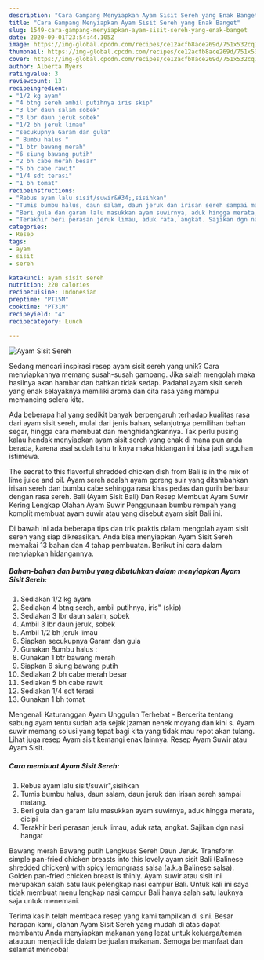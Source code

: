 ```yaml
---
description: "Cara Gampang Menyiapkan Ayam Sisit Sereh yang Enak Banget"
title: "Cara Gampang Menyiapkan Ayam Sisit Sereh yang Enak Banget"
slug: 1549-cara-gampang-menyiapkan-ayam-sisit-sereh-yang-enak-banget
date: 2020-09-01T23:54:44.105Z
image: https://img-global.cpcdn.com/recipes/ce12acfb8ace269d/751x532cq70/ayam-sisit-sereh-foto-resep-utama.jpg
thumbnail: https://img-global.cpcdn.com/recipes/ce12acfb8ace269d/751x532cq70/ayam-sisit-sereh-foto-resep-utama.jpg
cover: https://img-global.cpcdn.com/recipes/ce12acfb8ace269d/751x532cq70/ayam-sisit-sereh-foto-resep-utama.jpg
author: Alberta Myers
ratingvalue: 3
reviewcount: 13
recipeingredient:
- "1/2 kg ayam"
- "4 btng sereh ambil putihnya iris skip"
- "3 lbr daun salam sobek"
- "3 lbr daun jeruk sobek"
- "1/2 bh jeruk limau"
- "secukupnya Garam dan gula"
- " Bumbu halus "
- "1 btr bawang merah"
- "6 siung bawang putih"
- "2 bh cabe merah besar"
- "5 bh cabe rawit"
- "1/4 sdt terasi"
- "1 bh tomat"
recipeinstructions:
- "Rebus ayam lalu sisit/suwir&#34;,sisihkan"
- "Tumis bumbu halus, daun salam, daun jeruk dan irisan sereh sampai matang."
- "Beri gula dan garam lalu masukkan ayam suwirnya, aduk hingga merata, cicipi"
- "Terakhir beri perasan jeruk limau, aduk rata, angkat. Sajikan dgn nasi hangat"
categories:
- Resep
tags:
- ayam
- sisit
- sereh

katakunci: ayam sisit sereh 
nutrition: 220 calories
recipecuisine: Indonesian
preptime: "PT15M"
cooktime: "PT31M"
recipeyield: "4"
recipecategory: Lunch

---
```



![Ayam Sisit Sereh](https://img-global.cpcdn.com/recipes/ce12acfb8ace269d/751x532cq70/ayam-sisit-sereh-foto-resep-utama.jpg)

Sedang mencari inspirasi resep ayam sisit sereh yang unik? Cara menyiapkannya memang susah-susah gampang. Jika salah mengolah maka hasilnya akan hambar dan bahkan tidak sedap. Padahal ayam sisit sereh yang enak selayaknya memiliki aroma dan cita rasa yang mampu memancing selera kita.

Ada beberapa hal yang sedikit banyak berpengaruh terhadap kualitas rasa dari ayam sisit sereh, mulai dari jenis bahan, selanjutnya pemilihan bahan segar, hingga cara membuat dan menghidangkannya. Tak perlu pusing kalau hendak menyiapkan ayam sisit sereh yang enak di mana pun anda berada, karena asal sudah tahu triknya maka hidangan ini bisa jadi suguhan istimewa.

The secret to this flavorful shredded chicken dish from Bali is in the mix of lime juice and oil. Ayam sereh adalah ayam goreng suir yang ditambahkan irisan sereh dan bumbu cabe sehingga rasa khas pedas dan gurih berbaur dengan rasa sereh. Bali (Ayam Sisit Bali) Dan Resep Membuat Ayam Suwir Kering Lengkap Olahan Ayam Suwir Penggunaan bumbu rempah yang komplit membuat ayam suwir atau yang disebut ayam sisit Bali ini.


Di bawah ini ada beberapa tips dan trik praktis dalam mengolah ayam sisit sereh yang siap dikreasikan. Anda bisa menyiapkan Ayam Sisit Sereh memakai 13 bahan dan 4 tahap pembuatan. Berikut ini cara dalam menyiapkan hidangannya.

<!--inarticleads1-->

##### Bahan-bahan dan bumbu yang dibutuhkan dalam menyiapkan Ayam Sisit Sereh:

1. Sediakan 1/2 kg ayam
1. Sediakan 4 btng sereh, ambil putihnya, iris&#34; (skip)
1. Sediakan 3 lbr daun salam, sobek
1. Ambil 3 lbr daun jeruk, sobek
1. Ambil 1/2 bh jeruk limau
1. Siapkan secukupnya Garam dan gula
1. Gunakan  Bumbu halus :
1. Gunakan 1 btr bawang merah
1. Siapkan 6 siung bawang putih
1. Sediakan 2 bh cabe merah besar
1. Sediakan 5 bh cabe rawit
1. Sediakan 1/4 sdt terasi
1. Gunakan 1 bh tomat


Mengenali Katuranggan Ayam Unggulan Terhebat - Bercerita tentang sabung ayam tentu sudah ada sejak jzaman nenek moyang dan kini s. Ayam suwir memang solusi yang tepat bagi kita yang tidak mau repot akan tulang. Lihat juga resep Ayam sisit kemangi enak lainnya. Resep Ayam Suwir atau Ayam Sisit. 

<!--inarticleads2-->

##### Cara membuat Ayam Sisit Sereh:

1. Rebus ayam lalu sisit/suwir&#34;,sisihkan
1. Tumis bumbu halus, daun salam, daun jeruk dan irisan sereh sampai matang.
1. Beri gula dan garam lalu masukkan ayam suwirnya, aduk hingga merata, cicipi
1. Terakhir beri perasan jeruk limau, aduk rata, angkat. Sajikan dgn nasi hangat


Bawang merah Bawang putih Lengkuas Sereh Daun Jeruk. Transform simple pan-fried chicken breasts into this lovely ayam sisit Bali (Balinese shredded chicken) with spicy lemongrass salsa (a.k.a Balinese salsa). Golden pan-fried chicken breast is thinly. Ayam suwir atau sisit ini merupakan salah satu lauk pelengkap nasi campur Bali. Untuk kali ini saya tidak membuat menu lengkap nasi campur Bali hanya salah satu lauknya saja untuk menemani. 

Terima kasih telah membaca resep yang kami tampilkan di sini. Besar harapan kami, olahan Ayam Sisit Sereh yang mudah di atas dapat membantu Anda menyiapkan makanan yang lezat untuk keluarga/teman ataupun menjadi ide dalam berjualan makanan. Semoga bermanfaat dan selamat mencoba!
